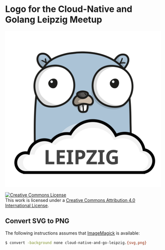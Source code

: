 # Logo for the Cloud-Native and Golang Leipzig Meetup

![cloud-native and golang leipzig meetup logo](./cloud-native-and-golang-leipzig.svg)

<a rel="license" href="http://creativecommons.org/licenses/by/4.0/"><img alt="Creative Commons License" style="border-width:0" src="https://i.creativecommons.org/l/by/4.0/88x31.png" /></a><br />This work is licensed under a <a rel="license" href="http://creativecommons.org/licenses/by/4.0/">Creative Commons Attribution 4.0 International License</a>.

## Convert SVG to PNG

The following instructions assumes that [ImageMagick](https://www.imagemagick.org/) is available:

```bash
$ convert -background none cloud-native-and-go-leipzig.{svg,png}
```
